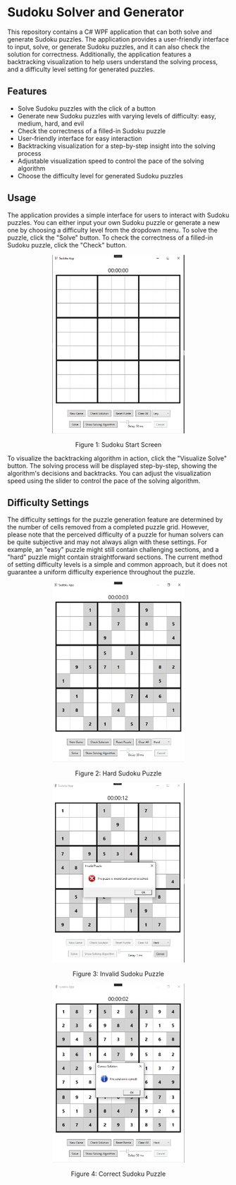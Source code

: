 # Sudoku Solver and Generator

This repository contains a C# WPF application that can both solve and generate Sudoku puzzles. The application provides a user-friendly interface to input, solve, or generate Sudoku puzzles, and it can also check the solution for correctness. Additionally, the application features a backtracking visualization to help users understand the solving process, and a difficulty level setting for generated puzzles.

## Features

   - Solve Sudoku puzzles with the click of a button
   - Generate new Sudoku puzzles with varying levels of difficulty: easy, medium, hard, and evil
   - Check the correctness of a filled-in Sudoku puzzle
   - User-friendly interface for easy interaction
   - Backtracking visualization for a step-by-step insight into the solving process
   - Adjustable visualization speed to control the pace of the solving algorithm
   - Choose the difficulty level for generated Sudoku puzzles

## Usage

The application provides a simple interface for users to interact with Sudoku puzzles. You can either input your own Sudoku puzzle or generate a new one by choosing a difficulty level from the dropdown menu. To solve the puzzle, click the "Solve" button. To check the correctness of a filled-in Sudoku puzzle, click the "Check" button.

<div style="text-align:center;">
    <div>
        <img src="images/sudoku_start.png" alt="Sudoku Start" width="300"/>
    </div>
    <div style="text-align:center;">
        <p>Figure 1: Sudoku Start Screen</p>
    </div>
</div>
<!-- This image shows the initial screen of the Sudoku application, where users can start a new game or load an existing one. -->

To visualize the backtracking algorithm in action, click the "Visualize Solve" button. The solving process will be displayed step-by-step, showing the algorithm's decisions and backtracks. You can adjust the visualization speed using the slider to control the pace of the solving algorithm.

## Difficulty Settings

The difficulty settings for the puzzle generation feature are determined by the number of cells removed from a completed puzzle grid. However, please note that the perceived difficulty of a puzzle for human solvers can be quite subjective and may not always align with these settings. For example, an "easy" puzzle might still contain challenging sections, and a "hard" puzzle might contain straightforward sections. The current method of setting difficulty levels is a simple and common approach, but it does not guarantee a uniform difficulty experience throughout the puzzle.

<div style="text-align:center;">
    <div>
        <img src="images/sudoku_hard.png" alt="Sudoku Hard" width="300"/>
    </div>
    <div style="text-align:center;">
        <p>Figure 2: Hard Sudoku Puzzle</p>
    </div>
</div>
<!-- This image shows an example of a hard Sudoku puzzle generated by the application. -->

<div style="text-align:center;">
    <div>
        <img src="images/sudoku_invalid.png" alt="Sudoku Invalid" width="300"/>
    </div>
    <div style="text-align:center;">
        <p>Figure 3: Invalid Sudoku Puzzle</p>
    </div>
</div>
<!-- This image demonstrates a case where the Sudoku puzzle filled by the user is invalid. The application provides functionality to check the correctness of the solution. -->

<div style="text-align:center;">
    <div>
        <img src="images/sudoku_correct.png" alt="Sudoku Correct" width="300"/>
    </div>
    <div style="text-align:center;">
        <p>Figure 4: Correct Sudoku Puzzle</p>
    </div>
</div>
<!-- This image shows a correctly solved Sudoku puzzle, indicating that the user has successfully completed the puzzle. -->
